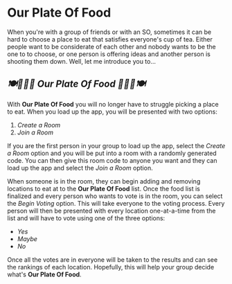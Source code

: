 # Our Plate Of Food

When you're with a group of friends or with an SO, sometimes it can be hard to
choose a place to eat that satisfies everyone's cup of tea. Either people want
to be considerate of each other and nobody wants to be the one to to choose, or
one person is offering ideas and another person is shooting them down. Well, let
 me introduce you to...

## _🍽️🍛🍣🍜 Our Plate Of Food 🍕🍔🌮🍽️_

With **Our Plate Of Food** you will no longer have to struggle picking a place
to eat. When you load up the app, you will be presented with two options:

1. _Create a Room_
1. _Join a Room_

If you are the first person in your group to load up the app, select the
_Create a Room_ option and you will be put into a room with a randomly generated
code. You can then give this room code to anyone you want and they can load up
the app and select the _Join a Room_ option.

When someone is in the room, they can begin adding and removing locations to eat
at to the **Our Plate Of Food** list. Once the food list is finalized and every
person who wants to vote is in the room, you can select the _Begin Voting_
option. This will take everyone to the voting process. Every person will then be
presented with every location one-at-a-time from the list and will have to vote
using one of the three options:

* _Yes_
* _Maybe_
* _No_

Once all the votes are in everyone will be taken to the results and can see the
rankings of each location. Hopefully, this will help your group decide what's
**Our Plate Of Food**.
